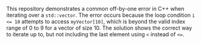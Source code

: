 This repository demonstrates a common off-by-one error in C++ when iterating over a `std::vector`. The error occurs because the loop condition `i <= 10` attempts to access `myVector[10]`, which is beyond the valid index range of 0 to 9 for a vector of size 10.  The solution shows the correct way to iterate up to, but not including the last element using `<` instead of `<=`.